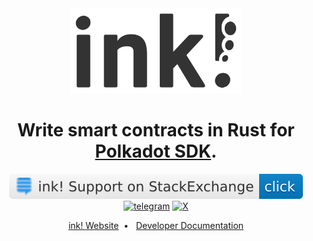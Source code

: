 <div align="center">
    <img src="https://raw.githubusercontent.com/use-ink/.github/master/.images/ink-logo-glow.svg" alt="ink!" height="136" />
<h1 align="center">
    Write smart contracts in Rust for <a href="https://polkadot.com/platform/sdk/">Polkadot SDK</a>.
</h1>

[![stack-exchange][s1]][s2] [![telegram][o1]][o2] [![X][p1]][p2]

[s1]: https://raw.githubusercontent.com/use-ink/.github/master/.images/stack-exchange.svg
[s2]: https://substrate.stackexchange.com/questions/tagged/ink?tab=Votes
[o1]: https://img.shields.io/badge/click-white.svg?logo=Telegram&label=ink!%20Support%20on%20Telegram&labelColor=white&color=blue
[o1]: https://raw.githubusercontent.com/use-ink/.github/master/.images/support-on-telegram.svg
[o2]: https://t.me/inkathon
[p1]: https://twitter.com/ink_lang
[p2]: https://raw.githubusercontent.com/use-ink/.github/master/.images/follow-us-on-x.svg

[ink! Website](https://use.ink)&nbsp;&nbsp;•&nbsp;&nbsp;
[Developer Documentation](https://use.ink/docs)

</div>